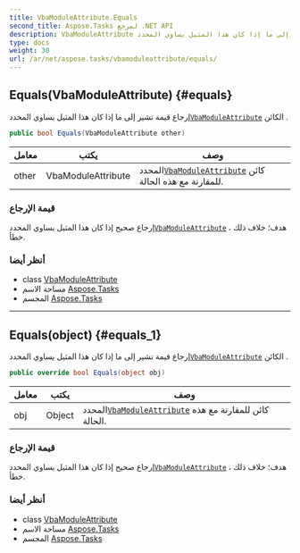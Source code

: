 ```yaml
---
title: VbaModuleAttribute.Equals
second_title: Aspose.Tasks لمرجع .NET API
description: VbaModuleAttribute طريقة. إرجاع قيمة تشير إلى ما إذا كان هذا المثيل يساوي المحددVbaModuleAttribute الكائن .
type: docs
weight: 30
url: /ar/net/aspose.tasks/vbamoduleattribute/equals/
---
```

## Equals(VbaModuleAttribute) {#equals}

إرجاع قيمة تشير إلى ما إذا كان هذا المثيل يساوي المحدد[`VbaModuleAttribute`](../) الكائن .

```csharp
public bool Equals(VbaModuleAttribute other)
```

| معامل | يكتب | وصف |
| --- | --- | --- |
| other | VbaModuleAttribute | المحدد[`VbaModuleAttribute`](../) كائن للمقارنة مع هذه الحالة. |

### قيمة الإرجاع

إرجاع صحيح إذا كان هذا المثيل يساوي المحدد[`VbaModuleAttribute`](../) هدف؛ خلاف ذلك ، خطأ.

### أنظر أيضا

* class [VbaModuleAttribute](../)
* مساحة الاسم [Aspose.Tasks](../../vbamoduleattribute/)
* المجسم [Aspose.Tasks](../../../)

---

## Equals(object) {#equals_1}

إرجاع قيمة تشير إلى ما إذا كان هذا المثيل يساوي المحدد[`VbaModuleAttribute`](../) الكائن .

```csharp
public override bool Equals(object obj)
```

| معامل | يكتب | وصف |
| --- | --- | --- |
| obj | Object | المحدد[`VbaModuleAttribute`](../) كائن للمقارنة مع هذه الحالة. |

### قيمة الإرجاع

إرجاع صحيح إذا كان هذا المثيل يساوي المحدد[`VbaModuleAttribute`](../) هدف؛ خلاف ذلك ، خطأ.

### أنظر أيضا

* class [VbaModuleAttribute](../)
* مساحة الاسم [Aspose.Tasks](../../vbamoduleattribute/)
* المجسم [Aspose.Tasks](../../../)


